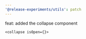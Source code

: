 ```yaml
---
'@release-experiments/utils': patch
---
```


feat: added the collapse component

```
<collapse isOpen={}>
```


